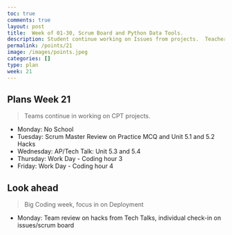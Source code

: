 ```yaml
---
toc: true
comments: true
layout: post
title:  Week of 01-30, Scrum Board and Python Data Tools.
description: Student continue working on Issues from projects.  Teachers focus on lectures using data tools and correlation to College Board.
permalink: /points/21
image: /images/points.jpeg
categories: []
type: plan
week: 21
---
```


## Plans Week 21
> Teams continue in working on CPT projects.

- Monday: No School
- Tuesday: Scrum Master Review on Practice MCQ and Unit 5.1 and 5.2 Hacks 
- Wednesday: AP/Tech Talk: Unit 5.3 and 5.4
- Thursday: Work Day - Coding hour 3
- Friday: Work Day - Coding hour 4

## Look ahead
> Big Coding week, focus in on Deployment

- Monday:  Team review on hacks from Tech Talks, individual check-in on issues/scrum board
